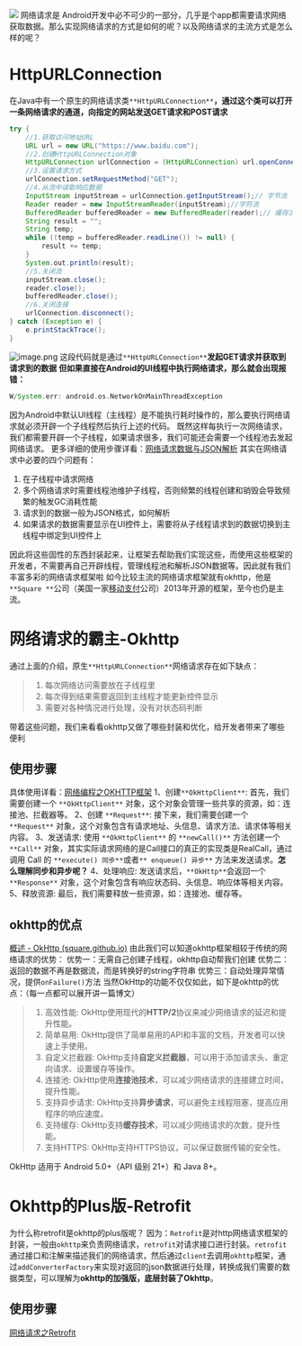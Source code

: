 ![](/images/b132aa3ba6356fd0cbd3b21bc883696f.jpeg)
网络请求是 Android开发中必不可少的一部分，几乎是个app都需要请求网络获取数据。那么实现网络请求的方式是如何的呢？以及网络请求的主流方式是怎么样的呢？
# HttpURLConnection
在Java中有一个原生的网络请求类`**HttpURLConnection**`**，通过这个类可以打开一条网络请求的通道，向指定的网站发送GET请求和POST请求**
```groovy
try {
    //1.获取访问地址URL
    URL url = new URL("https://www.baidu.com");
    //2.创建HttpURLConnection对象
    HttpURLConnection urlConnection = (HttpURLConnection) url.openConnection();
    //3.设置请求方式
    urlConnection.setRequestMethod("GET");
    //4.从流中读取响应数据
    InputStream inputStream = urlConnection.getInputStream();// 字节流
    Reader reader = new InputStreamReader(inputStream);//字符流
    BufferedReader bufferedReader = new BufferedReader(reader);// 缓存流
    String result = "";
    String temp;
    while ((temp = bufferedReader.readLine()) != null) {
        result += temp;
    }
    System.out.println(result);
    //5.关闭流
    inputStream.close();
    reader.close();
    bufferedReader.close();
    //6.关闭连接
    urlConnection.disconnect();
} catch (Exception e) {
    e.printStackTrace();
}
```
![image.png](/images/5881c5c7a87c540ba1b6e4fd65e9a3be.png)
这段代码就是通过`**HttpURLConnection**`**发起GET请求并获取到请求到的数据**
**但如果直接在Android的UI线程中执行网络请求，那么就会出现报错：**
```groovy
W/System.err: android.os.NetworkOnMainThreadException
```
因为Android中默认UI线程（主线程）是不能执行耗时操作的，那么要执行网络请求就必须开辟一个子线程然后执行上述的代码。
既然这样每执行一次网络请求，我们都需要开辟一个子线程，如果请求很多，我们可能还会需要一个线程池去发起网络请求。
更多详细的使用步骤详看：[网络请求数据与JSON解析](https://www.yuque.com/starryluli/android/ut05ygge2nnlcsp3)
其实在网络请求中必要的四个问题有：

1. 在子线程中请求网络
2. 多个网络请求时需要线程池维护子线程，否则频繁的线程创建和销毁会导致频繁的触发GC消耗性能
3. 请求到的数据一般为JSON格式，如何解析
4. 如果请求的数据需要显示在UI控件上，需要将从子线程请求到的数据切换到主线程中绑定到UI控件上

因此将这些固性的东西封装起来，让框架去帮助我们实现这些，而使用这些框架的开发者，不需要再自己开辟线程，管理线程池和解析JSON数据等。因此就有我们丰富多彩的网络请求框架啦
如今比较主流的网络请求框架就有okhttp，他是`**Square **`公司（美国一家[移动支付](https://baike.baidu.com/item/%E7%A7%BB%E5%8A%A8%E6%94%AF%E4%BB%98/565488?fromModule=lemma_inlink)公司）2013年开源的框架，至今也仍是主流。
# 网络请求的霸主-Okhttp
通过上面的介绍，原生`**HttpURLConnection**`网络请求存在如下缺点：
> 1. 每次网络访问需要放在子线程里
> 2. 每次得到结果需要返回到主线程才能更新控件显示
> 3. 需要对各种情况进行处理，没有对状态码判断

带着这些问题，我们来看看okhttp又做了哪些封装和优化，给开发者带来了哪些便利
## 使用步骤
具体使用详看：[网络编程之OKHTTP框架](https://www.yuque.com/starryluli/android/ctrtgpfwggf1g8zd)
1、创建`**OkHttpClient**`: 首先，我们需要创建一个 `**OkHttpClient**` 对象，这个对象会管理一些共享的资源，如：连接池、拦截器等。
2、创建 `**Request**`: 接下来，我们需要创建一个 `**Request**` 对象，这个对象包含有请求地址、头信息、请求方法、请求体等相关内容。
3、发送请求: 使用 `**OkHttpClient**` 的 `**newCall()**` 方法创建一个 `**Call**` 对象，其实实际请求网络的是Call接口的真正的实现类是RealCall，通过调用 Call 的 `**execute() 同步**`或者`** enqueue() 异步**` 方法来发送请求。**怎么理解同步和异步呢？**
4、处理响应: 发送请求后，`**OkHttp**`会返回一个 `**Response**` 对象，这个对象包含有响应状态码、头信息、响应体等相关内容。
5、释放资源: 最后，我们需要释放一些资源，如：连接池、缓存等。

## okhttp的优点
[概述 - OkHttp (square.github.io)](https://square.github.io/okhttp/)
由此我们可以知道okhttp框架相较于传统的网络请求的优势：
优势一：无需自己创建子线程，okhttp自动帮我们创建
优势二：返回的数据不再是数据流，而是转换好的string字符串
优势三：自动处理异常情况，提供`onFailure()`方法
当然OkHttp的功能不仅仅如此，如下是okhttp的优点：（每一点都可以展开讲一篇博文）
> 1. 高效性能: OkHttp使用现代的**HTTP/2**协议来减少网络请求的延迟和提升性能。
> 2. 简单易用: OkHttp提供了简单易用的API和丰富的文档，开发者可以快速上手使用。
> 3. 自定义拦截器: OkHttp支持**自定义拦截器**，可以用于添加请求头、重定向请求、设置缓存等操作。
> 4. 连接池: OkHttp使用**连接池技术**，可以减少网络请求的连接建立时间，提升性能。
> 5. 支持异步请求: OkHttp支持**异步请求**，可以避免主线程阻塞，提高应用程序的响应速度。
> 6. 支持缓存: OkHttp支持**缓存技术**，可以减少网络请求的次数，提升性能。
> 7. 支持HTTPS: OkHttp支持HTTPS协议，可以保证数据传输的安全性。

OkHttp 适用于 Android 5.0+（API 级别 21+）和 Java 8+。
# Okhttp的Plus版-Retrofit
为什么称retrofit是okhttp的plus版呢？
因为：`Retrofit`是对http网络请求框架的封装，一般由`okhttp`来负责网络请求，`retrofit`对请求接口进行封装。`retrofit`通过接口和注解来描述我们的网络请求，然后通过`client`去调用`okhttp`框架，通过`addConverterFactory`来实现对返回的json数据进行处理，转换成我们需要的数据类型，可以理解为**okhttp的加强版，底层封装了Okhttp**。
## 使用步骤
[网络请求之Retrofit](https://www.yuque.com/starryluli/android/swbqzvqbd1yuh7rm)


